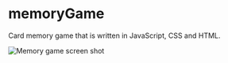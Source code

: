 # memoryGame
Card memory game that is written in JavaScript, CSS and HTML.

![Memory game screen shot](https://github.com/tastasterone/memoryGame/blob/f8b18e6eba0c4be504fa7e3c92fe96b072f30bec/imgs/screenShot.png)
